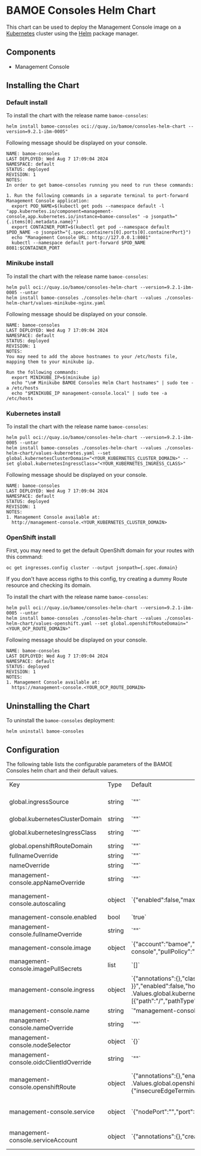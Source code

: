 # BAMOE Consoles Helm Chart

This chart can be used to deploy the Management Console image on a [Kubernetes](https://kubernetes.io) cluster using the [Helm](https://helm.sh) package manager.

## Components

- Management Console

## Installing the Chart

### Default install

To install the chart with the release name `bamoe-consoles`:

```console
helm install bamoe-consoles oci://quay.io/bamoe/consoles-helm-chart --version=9.2.1-ibm-0005"
```

Following message should be displayed on your console.

```console
NAME: bamoe-consoles
LAST DEPLOYED: Wed Aug 7 17:09:04 2024
NAMESPACE: default
STATUS: deployed
REVISION: 1
NOTES:
In order to get bamoe-consoles running you need to run these commands:

1. Run the following commands in a separate terminal to port-forward Management Console application:
  export POD_NAME=$(kubectl get pods --namespace default -l "app.kubernetes.io/component=management-console,app.kubernetes.io/instance=bamoe-consoles" -o jsonpath="{.items[0].metadata.name}")
  export CONTAINER_PORT=$(kubectl get pod --namespace default $POD_NAME -o jsonpath="{.spec.containers[0].ports[0].containerPort}")
  echo "Management Console URL: http://127.0.0.1:8081"
  kubectl --namespace default port-forward $POD_NAME 8081:$CONTAINER_PORT
```

### Minikube install

To install the chart with the release name `bamoe-consoles`:

```console
helm pull oci://quay.io/bamoe/consoles-helm-chart --version=9.2.1-ibm-0005 --untar
helm install bamoe-consoles ./consoles-helm-chart --values ./consoles-helm-chart/values-minikube-nginx.yaml
```

Following message should be displayed on your console.

```console
NAME: bamoe-consoles
LAST DEPLOYED: Wed Aug 7 17:09:04 2024
NAMESPACE: default
STATUS: deployed
REVISION: 1
NOTES:
You may need to add the above hostnames to your /etc/hosts file, mapping them to your minikube ip.

Run the following commands:
  export MINIKUBE_IP=$(minikube ip)
  echo "\n# Minikube BAMOE Consoles Helm Chart hostnames" | sudo tee -a /etc/hosts
  echo "$MINIKUBE_IP management-console.local" | sudo tee -a /etc/hosts
```

### Kubernetes install

To install the chart with the release name `bamoe-consoles`:

```console
helm pull oci://quay.io/bamoe/consoles-helm-chart --version=9.2.1-ibm-0005 --untar
helm install bamoe-consoles ./consoles-helm-chart --values ./consoles-helm-chart/values-kubernetes.yaml --set global.kubernetesClusterDomain="<YOUR_KUBERNETES_CLUSTER_DOMAIN>" --set global.kubernetesIngressClass="<YOUR_KUBERNETES_INGRESS_CLASS>"
```

Following message should be displayed on your console.

```console
NAME: bamoe-consoles
LAST DEPLOYED: Wed Aug 7 17:09:04 2024
NAMESPACE: default
STATUS: deployed
REVISION: 1
NOTES:
1. Management Console available at:
  http://management-console.<YOUR_KUBERNETES_CLUSTER_DOMAIN>
```

### OpenShift install

First, you may need to get the default OpenShift domain for your routes with this command:

```console
oc get ingresses.config cluster --output jsonpath={.spec.domain}
```

If you don't have access rigths to this config, try creating a dummy Route resource and checking its domain.

To install the chart with the release name `bamoe-consoles`:

```console
helm pull oci://quay.io/bamoe/consoles-helm-chart --version=9.2.1-ibm-0005 --untar
helm install bamoe-consoles ./consoles-helm-chart --values ./consoles-helm-chart/values-openshift.yaml --set global.openshiftRouteDomain="<YOUR_OCP_ROUTE_DOMAIN>"
```

Following message should be displayed on your console.

```console
NAME: bamoe-consoles
LAST DEPLOYED: Wed Aug 7 17:09:04 2024
NAMESPACE: default
STATUS: deployed
REVISION: 1
NOTES:
1. Management Console available at:
  https://management-console.<YOUR_OCP_ROUTE_DOMAIN>
```

## Uninstalling the Chart

To uninstall the `bamoe-consoles` deployment:

```console
helm uninstall bamoe-consoles
```

## Configuration

The following table lists the configurable parameters of the BAMOE Consoles helm chart and their default values.

<!-- CHART_VALUES_README -->

<table>
    <tr>
        <td>Key</td>
        <td>Type</td>
        <td>Default</td>
        <td>Description</td>
    </tr>
    <tr>
        <td>global.ingressSource</td>
        <td>string</td>
        <td>`&quot;&quot;`</td>
        <td>Which ingress source is being used (none/&quot;minikube&quot;/&quot;kubernetes&quot;/&quot;openshift&quot;) Obs.: For NOTES generation only</td>
    </tr>
    <tr>
        <td>global.kubernetesClusterDomain</td>
        <td>string</td>
        <td>`&quot;&quot;`</td>
        <td>If using Minikube or Kubernetes, set the cluster domain</td>
    </tr>
    <tr>
        <td>global.kubernetesIngressClass</td>
        <td>string</td>
        <td>`&quot;&quot;`</td>
        <td>If using Minikube or Kubernetes, set the Ingress class (i.e: nginx)</td>
    </tr>
    <tr>
        <td>global.openshiftRouteDomain</td>
        <td>string</td>
        <td>`&quot;&quot;`</td>
        <td>If using OpenShift Routes, set the Route domain</td>
    </tr>
    <tr>
        <td>fullnameOverride</td>
        <td>string</td>
        <td>`&quot;&quot;`</td>
        <td>Overrides charts full name</td>
    </tr>
    <tr>
        <td>nameOverride</td>
        <td>string</td>
        <td>`&quot;&quot;`</td>
        <td>Overrides charts name</td>
    </tr>
    <tr>
        <td>management-console.appNameOverride</td>
        <td>string</td>
        <td>`&quot;&quot;`</td>
        <td>Overrides the deployed application name</td>
    </tr>
    <tr>
        <td>management-console.autoscaling</td>
        <td>object</td>
        <td>`{&quot;enabled&quot;:false,&quot;maxReplicas&quot;:100,&quot;minReplicas&quot;:1,&quot;targetCPUUtilizationPercentage&quot;:80}`</td>
        <td>Management Console HorizontalPodAutoscaler configuration (https://kubernetes.io/docs/tasks/run-application/horizontal-pod-autoscale/)</td>
    </tr>
    <tr>
        <td>management-console.enabled</td>
        <td>bool</td>
        <td>`true`</td>
        <td>Enable or disable Management Console installation</td>
    </tr>
    <tr>
        <td>management-console.fullnameOverride</td>
        <td>string</td>
        <td>`&quot;&quot;`</td>
        <td>Overrides charts full name</td>
    </tr>
    <tr>
        <td>management-console.image</td>
        <td>object</td>
        <td>`{&quot;account&quot;:&quot;bamoe&quot;,&quot;name&quot;:&quot;management-console&quot;,&quot;pullPolicy&quot;:&quot;IfNotPresent&quot;,&quot;registry&quot;:&quot;quay.io&quot;,&quot;tag&quot;:&quot;main&quot;}`</td>
        <td>Image source configuration for the Management Console image</td>
    </tr>
    <tr>
        <td>management-console.imagePullSecrets</td>
        <td>list</td>
        <td>`[]`</td>
        <td>Pull secrets used when pulling Management Console image</td>
    </tr>
    <tr>
        <td>management-console.ingress</td>
        <td>object</td>
        <td>`{&quot;annotations&quot;:{},&quot;className&quot;:&quot;{{ .Values.global.kubernetesIngressClass }}&quot;,&quot;enabled&quot;:false,&quot;hosts&quot;:[{&quot;host&quot;:&quot;management-console.{{ .Values.global.kubernetesClusterDomain }}&quot;,&quot;paths&quot;:[{&quot;path&quot;:&quot;/&quot;,&quot;pathType&quot;:&quot;ImplementationSpecific&quot;}]}],&quot;tls&quot;:[]}`</td>
        <td>Management Console Ingress configuration (https://kubernetes.io/docs/concepts/services-networking/ingress/)</td>
    </tr>
    <tr>
        <td>management-console.name</td>
        <td>string</td>
        <td>`&quot;management-console&quot;`</td>
        <td>Component name</td>
    </tr>
    <tr>
        <td>management-console.nameOverride</td>
        <td>string</td>
        <td>`&quot;&quot;`</td>
        <td>Overrides charts name</td>
    </tr>
    <tr>
        <td>management-console.nodeSelector</td>
        <td>object</td>
        <td>`{}`</td>
        <td></td>
    </tr>
    <tr>
        <td>management-console.oidcClientIdOverride</td>
        <td>string</td>
        <td>`&quot;&quot;`</td>
        <td>Overrides the OIDC Client ID used by the Management Console</td>
    </tr>
    <tr>
        <td>management-console.openshiftRoute</td>
        <td>object</td>
        <td>`{&quot;annotations&quot;:{},&quot;enabled&quot;:false,&quot;host&quot;:&quot;management-console.{{ .Values.global.openshiftRouteDomain }}&quot;,&quot;tls&quot;:{&quot;insecureEdgeTerminationPolicy&quot;:&quot;None&quot;,&quot;termination&quot;:&quot;edge&quot;}}`</td>
        <td>Management Console OpenShift Route configuration (https://docs.openshift.com/container-platform/4.14/networking/routes/route-configuration.html)</td>
    </tr>
    <tr>
        <td>management-console.service</td>
        <td>object</td>
        <td>`{&quot;nodePort&quot;:&quot;&quot;,&quot;port&quot;:8081,&quot;targetPort&quot;:8080,&quot;type&quot;:&quot;ClusterIP&quot;}`</td>
        <td>Management Console Service configuration (https://kubernetes.io/docs/concepts/services-networking/service/)</td>
    </tr>
    <tr>
        <td>management-console.serviceAccount</td>
        <td>object</td>
        <td>`{&quot;annotations&quot;:{},&quot;create&quot;:true,&quot;name&quot;:&quot;&quot;}`</td>
        <td>Management Console ServiceAccount configuration (https://kubernetes.io/docs/concepts/security/service-accounts/)</td>
    </tr>
</table>
